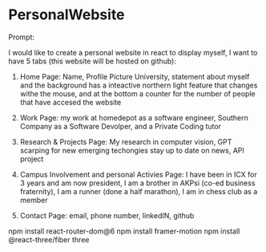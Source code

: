 # PersonalWebsite

Prompt:

I would like to create a personal website in react to display myself, I want to have 5 tabs (this website will be hosted on github):



1. Home Page: Name, Profile Picture University, statement about myself and the background has a inteactive northern light feature that changes withe the mouse, and at the bottom a counter for the number of people that have accesed the website

2. Work Page: my work at homedepot as a software engineer, Southern Company as a Software Devolper, and a Private Coding tutor

3. Research & Projects Page: My research in computer vision, GPT scarping for new emerging techongies  stay up to date on news, API project 

4. Campus Involvement and personal Activies Page: I have been in ICX for 3 years and am now president, I am a brother in AKPsi (co-ed business fraternity), I am a runner (done a half marathon), I am in chess club as a member 

5. Contact Page: email, phone number, linkedIN, github


npm install react-router-dom@6
npm install framer-motion
npm install @react-three/fiber three

